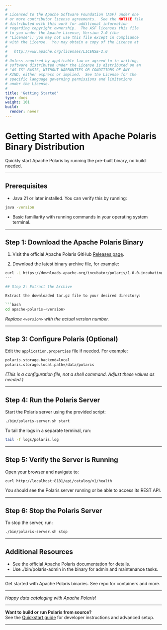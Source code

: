 ```yaml
---
#
# Licensed to the Apache Software Foundation (ASF) under one
# or more contributor license agreements.  See the NOTICE file
# distributed with this work for additional information
# regarding copyright ownership.  The ASF licenses this file
# to you under the Apache License, Version 2.0 (the
# "License"); you may not use this file except in compliance
# with the License.  You may obtain a copy of the License at
#
#   http://www.apache.org/licenses/LICENSE-2.0
#
# Unless required by applicable law or agreed to in writing,
# software distributed under the License is distributed on an
# "AS IS" BASIS, WITHOUT WARRANTIES OR CONDITIONS OF ANY
# KIND, either express or implied.  See the License for the
# specific language governing permissions and limitations
# under the License.
#
title: 'Getting Started'
type: docs
weight: 101
build:
  render: never
---
```


# Getting Started with Apache Polaris Binary Distribution

Quickly start Apache Polaris by running the pre-built binary, no build needed.

---

## Prerequisites

- Java 21 or later installed. You can verify this by running:

```bash
java -version
```

- Basic familiarity with running commands in your operating system terminal.

---

## Step 1: Download the Apache Polaris Binary

1. Visit the official Apache Polaris GitHub
   [Releases page](https://github.com/apache/polaris/releases).

2. Download the latest binary archive file, for example:

```bash
curl -L https://downloads.apache.org/incubator/polaris/1.0.0-incubating/polaris-bin-1.0.0-incubating.tgz | tar xz```
---

## Step 2: Extract the Archive

Extract the downloaded tar.gz file to your desired directory:

```bash
cd apache-polaris-<version>
```

*Replace `<version>` with the actual version number.*

---

## Step 3: Configure Polaris (Optional)

Edit the `application.properties` file if needed. For example:

```bash
polaris.storage.backend=local
polaris.storage.local.path=/data/polaris
```
*(This is a configuration file, not a shell command. Adjust these values as needed.)*

---

## Step 4: Run the Polaris Server

Start the Polaris server using the provided script:

```bash
./bin/polaris-server.sh start
```

To tail the logs in a separate terminal, run:

```bash
tail -f logs/polaris.log
```

---

## Step 5: Verify the Server is Running

Open your browser and navigate to:

```bash
curl http://localhost:8181/api/catalog/v1/health
```

You should see the Polaris server running or be able to access its REST API.

---

## Step 6: Stop the Polaris Server

To stop the server, run:

```bash
./bin/polaris-server.sh stop
```

---

## Additional Resources

- See the official Apache Polaris documentation for details.
- Use ./bin/polaris-admin in the binary for admin and maintenance tasks.

---

Get started with Apache Polaris binaries. See repo for containers and more.

---

*Happy data cataloging with Apache Polaris!*

---

**Want to build or run Polaris from source?**  
See the [Quickstart guide](https://polaris.apache.org/in-dev/unreleased/getting-started/quickstart/) for developer instructions and advanced setup.

---
